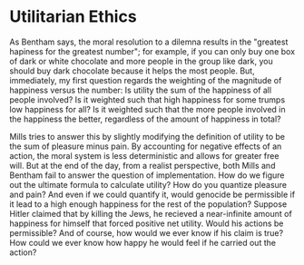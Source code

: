 # Utilitarian Ethics
As Bentham says, the moral resolution to a dilemna results in the "greatest hapiness for the greatest number"; for example, if you can only buy one box of dark or white chocolate and more people in the group like dark, you should buy dark chocolate because it helps the most people. But, immediately, my first question regards the weighting of the magnitude of happiness versus the number: Is utility the sum of the happiness of all people involved? Is it weighted such that high happiness for some trumps low happiness for all? Is it weighted such that the more people involved in the happiness the better, regardless of the amount of happiness in total? 

Mills tries to answer this by slightly modifying the definition of utility to be the sum of pleasure minus pain. By accounting for negative effects of an action, the moral system is less deterministic and allows for greater free will. But at the end of the day, from a realist perspective, both Mills and Bentham fail to answer the question of implementation. How do we figure out the ultimate formula to calculate utility? How do you quantize pleasure and pain? And even if we could quantify it, would genocide be permissible if it lead to a high enough happiness for the rest of the population? Suppose Hitler claimed that by killing the Jews, he recieved a near-infinite amount of happiness for himself that forced positive net utility. Would his actions be permissible? And of course, how would we ever know if his claim is true? How could we ever know how happy he would feel if he carried out the action?
